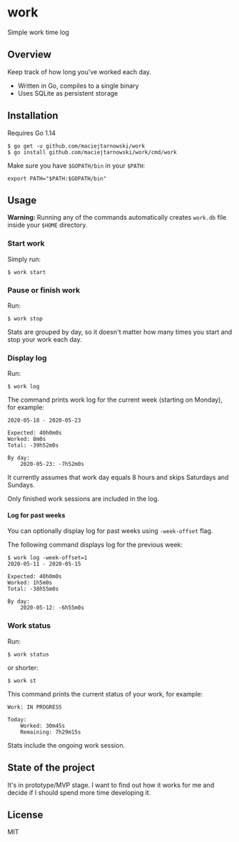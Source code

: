 # work

Simple work time log

## Overview

Keep track of how long you've worked each day.

 - Written in Go, compiles to a single binary
 - Uses SQLite as persistent storage

## Installation

Requires Go 1.14

```
$ go get -u github.com/maciejtarnowski/work
$ go install github.com/maciejtarnowski/work/cmd/work
```

Make sure you have `$GOPATH/bin` in your `$PATH`:
```
export PATH="$PATH:$GOPATH/bin"
```

## Usage

**Warning:** Running any of the commands automatically creates `work.db` file inside your `$HOME` directory.

### Start work

Simply run:
```
$ work start
```

### Pause or finish work

Run:
```
$ work stop
```

Stats are grouped by day, so it doesn't matter how many times you start and stop your work each day.

### Display log

Run:
```
$ work log
```

The command prints work log for the current week (starting on Monday), for example:
```
2020-05-18 - 2020-05-23

Expected: 40h0m0s
Worked: 8m0s
Total: -39h52m0s

By day:
	2020-05-23: -7h52m0s
```

It currently assumes that work day equals 8 hours and skips Saturdays and Sundays.

Only finished work sessions are included in the log.

#### Log for past weeks

You can optionally display log for past weeks using `-week-offset` flag.

The following command displays log for the previous week:
```
$ work log -week-offset=1
2020-05-11 - 2020-05-15

Expected: 40h0m0s
Worked: 1h5m0s
Total: -38h55m0s

By day:
	2020-05-12: -6h55m0s
```

### Work status

Run:
```
$ work status
```
or shorter:
```
$ work st
```

This command prints the current status of your work, for example:
```
Work: IN PROGRESS

Today:
	Worked: 30m45s
	Remaining: 7h29m15s
```

Stats include the ongoing work session.

## State of the project

It's in prototype/MVP stage. I want to find out how it works for me and decide if I should spend more time developing it.

## License

MIT
